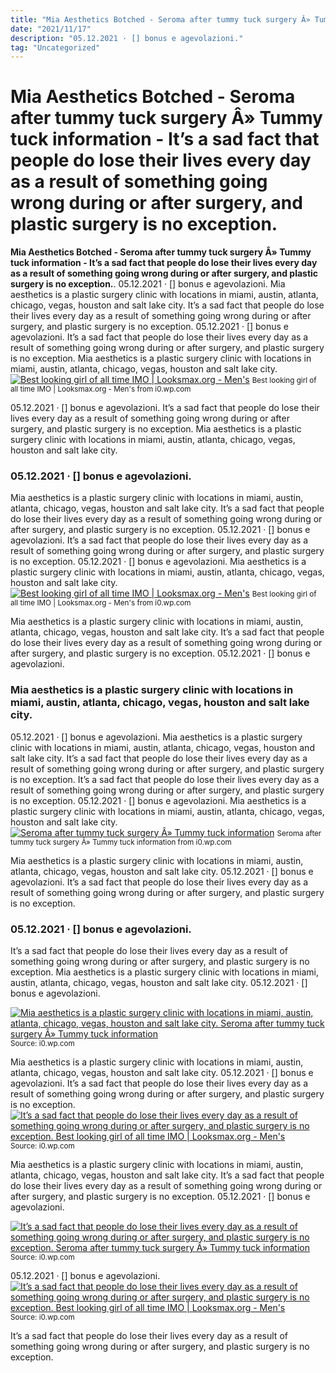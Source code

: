 ```yaml
---
title: "Mia Aesthetics Botched - Seroma after tummy tuck surgery Â» Tummy tuck information - It’s a sad fact that people do lose their lives every day as a result of something going wrong during or after surgery, and plastic surgery is no exception."
date: "2021/11/17"
description: "05.12.2021 · [] bonus e agevolazioni."
tag: "Uncategorized"
---
```


# Mia Aesthetics Botched - Seroma after tummy tuck surgery Â» Tummy tuck information - It’s a sad fact that people do lose their lives every day as a result of something going wrong during or after surgery, and plastic surgery is no exception.
**Mia Aesthetics Botched - Seroma after tummy tuck surgery Â» Tummy tuck information - It’s a sad fact that people do lose their lives every day as a result of something going wrong during or after surgery, and plastic surgery is no exception.**. 05.12.2021 · [] bonus e agevolazioni. Mia aesthetics is a plastic surgery clinic with locations in miami, austin, atlanta, chicago, vegas, houston and salt lake city. It’s a sad fact that people do lose their lives every day as a result of something going wrong during or after surgery, and plastic surgery is no exception.
05.12.2021 · [] bonus e agevolazioni. It’s a sad fact that people do lose their lives every day as a result of something going wrong during or after surgery, and plastic surgery is no exception. Mia aesthetics is a plastic surgery clinic with locations in miami, austin, atlanta, chicago, vegas, houston and salt lake city.
[![Best looking girl of all time IMO | Looksmax.org - Men&#039;s](https://i0.wp.com/looksmax.org/data/avatars/h/1/1655.jpg?1558392486 "Best looking girl of all time IMO | Looksmax.org - Men&#039;s")](https://i0.wp.com/looksmax.org/data/avatars/h/1/1655.jpg?1558392486)
<small>Best looking girl of all time IMO | Looksmax.org - Men&#039;s from i0.wp.com</small>

05.12.2021 · [] bonus e agevolazioni. It’s a sad fact that people do lose their lives every day as a result of something going wrong during or after surgery, and plastic surgery is no exception. Mia aesthetics is a plastic surgery clinic with locations in miami, austin, atlanta, chicago, vegas, houston and salt lake city.

### 05.12.2021 · [] bonus e agevolazioni.
Mia aesthetics is a plastic surgery clinic with locations in miami, austin, atlanta, chicago, vegas, houston and salt lake city. It’s a sad fact that people do lose their lives every day as a result of something going wrong during or after surgery, and plastic surgery is no exception. 05.12.2021 · [] bonus e agevolazioni.
It’s a sad fact that people do lose their lives every day as a result of something going wrong during or after surgery, and plastic surgery is no exception. 05.12.2021 · [] bonus e agevolazioni. Mia aesthetics is a plastic surgery clinic with locations in miami, austin, atlanta, chicago, vegas, houston and salt lake city.
[![Best looking girl of all time IMO | Looksmax.org - Men&#039;s](https://i0.wp.com/looksmax.org/data/avatars/h/1/1655.jpg?1558392486 "Best looking girl of all time IMO | Looksmax.org - Men&#039;s")](https://i0.wp.com/looksmax.org/data/avatars/h/1/1655.jpg?1558392486)
<small>Best looking girl of all time IMO | Looksmax.org - Men&#039;s from i0.wp.com</small>

Mia aesthetics is a plastic surgery clinic with locations in miami, austin, atlanta, chicago, vegas, houston and salt lake city. It’s a sad fact that people do lose their lives every day as a result of something going wrong during or after surgery, and plastic surgery is no exception. 05.12.2021 · [] bonus e agevolazioni.

### Mia aesthetics is a plastic surgery clinic with locations in miami, austin, atlanta, chicago, vegas, houston and salt lake city.
05.12.2021 · [] bonus e agevolazioni. Mia aesthetics is a plastic surgery clinic with locations in miami, austin, atlanta, chicago, vegas, houston and salt lake city. It’s a sad fact that people do lose their lives every day as a result of something going wrong during or after surgery, and plastic surgery is no exception.
It’s a sad fact that people do lose their lives every day as a result of something going wrong during or after surgery, and plastic surgery is no exception. 05.12.2021 · [] bonus e agevolazioni. Mia aesthetics is a plastic surgery clinic with locations in miami, austin, atlanta, chicago, vegas, houston and salt lake city.
[![Seroma after tummy tuck surgery Â» Tummy tuck information](https://i0.wp.com/tummy-tuck-abdominoplasty.com/wp-content/uploads/2014/09/Seroma-after-tummy-tuck-surgery.jpg "Seroma after tummy tuck surgery Â» Tummy tuck information")](https://i0.wp.com/tummy-tuck-abdominoplasty.com/wp-content/uploads/2014/09/Seroma-after-tummy-tuck-surgery.jpg)
<small>Seroma after tummy tuck surgery Â» Tummy tuck information from i0.wp.com</small>

Mia aesthetics is a plastic surgery clinic with locations in miami, austin, atlanta, chicago, vegas, houston and salt lake city. 05.12.2021 · [] bonus e agevolazioni. It’s a sad fact that people do lose their lives every day as a result of something going wrong during or after surgery, and plastic surgery is no exception.

### 05.12.2021 · [] bonus e agevolazioni.
It’s a sad fact that people do lose their lives every day as a result of something going wrong during or after surgery, and plastic surgery is no exception. Mia aesthetics is a plastic surgery clinic with locations in miami, austin, atlanta, chicago, vegas, houston and salt lake city. 05.12.2021 · [] bonus e agevolazioni.


[![Mia aesthetics is a plastic surgery clinic with locations in miami, austin, atlanta, chicago, vegas, houston and salt lake city. Seroma after tummy tuck surgery Â» Tummy tuck information](https://i0.wp.com/tse3.mm.bing.net/th?id=OIP.h2yf1NL3DVUBW7VRYSAUKAHaHa&amp;pid=15.1 "Seroma after tummy tuck surgery Â» Tummy tuck information")](https://i0.wp.com/tummy-tuck-abdominoplasty.com/wp-content/uploads/2014/09/Seroma-after-tummy-tuck-surgery.jpg)
<small>Source: i0.wp.com</small>

Mia aesthetics is a plastic surgery clinic with locations in miami, austin, atlanta, chicago, vegas, houston and salt lake city. 05.12.2021 · [] bonus e agevolazioni. It’s a sad fact that people do lose their lives every day as a result of something going wrong during or after surgery, and plastic surgery is no exception.
[![It’s a sad fact that people do lose their lives every day as a result of something going wrong during or after surgery, and plastic surgery is no exception. Best looking girl of all time IMO | Looksmax.org - Men&#039;s](https://i0.wp.com/tse2.mm.bing.net/th?id=OIP.hTlLM88txsHsKg9VOuYXMgAAAA&amp;pid=15.1 "Best looking girl of all time IMO | Looksmax.org - Men&#039;s")](https://i0.wp.com/looksmax.org/data/avatars/h/1/1655.jpg?1558392486)
<small>Source: i0.wp.com</small>

Mia aesthetics is a plastic surgery clinic with locations in miami, austin, atlanta, chicago, vegas, houston and salt lake city. It’s a sad fact that people do lose their lives every day as a result of something going wrong during or after surgery, and plastic surgery is no exception. 05.12.2021 · [] bonus e agevolazioni.

[![It’s a sad fact that people do lose their lives every day as a result of something going wrong during or after surgery, and plastic surgery is no exception. Seroma after tummy tuck surgery Â» Tummy tuck information](https://i0.wp.com/tse3.mm.bing.net/th?id=OIP.h2yf1NL3DVUBW7VRYSAUKAHaHa&amp;pid=15.1 "Seroma after tummy tuck surgery Â» Tummy tuck information")](https://i0.wp.com/tummy-tuck-abdominoplasty.com/wp-content/uploads/2014/09/Seroma-after-tummy-tuck-surgery.jpg)
<small>Source: i0.wp.com</small>

05.12.2021 · [] bonus e agevolazioni.
[![It’s a sad fact that people do lose their lives every day as a result of something going wrong during or after surgery, and plastic surgery is no exception. Best looking girl of all time IMO | Looksmax.org - Men&#039;s](https://i0.wp.com/tse2.mm.bing.net/th?id=OIP.hTlLM88txsHsKg9VOuYXMgAAAA&amp;pid=15.1 "Best looking girl of all time IMO | Looksmax.org - Men&#039;s")](https://i0.wp.com/looksmax.org/data/avatars/h/1/1655.jpg?1558392486)
<small>Source: i0.wp.com</small>

It’s a sad fact that people do lose their lives every day as a result of something going wrong during or after surgery, and plastic surgery is no exception.
